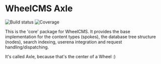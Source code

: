 WheelCMS Axle
=============

![Build status](https://travis-ci.org/wheelcms/wheelcms_axle.png)
![Coverage](https://coveralls.io/repos/wheelcms/wheelcms_axle/badge.png?branch=master)


This is the 'core' package for WheelCMS. It provides the base implementation
for the content types (spokes), the database tree structure (nodes), search
indexing, userena integration and request handling/dispatching.

It's called Axle, because that's the center of a Wheel :)
